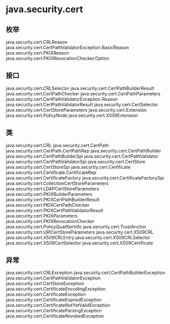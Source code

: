 # java.security.cert

## 枚举

java.security.cert.CRLReason
java.security.cert.CertPathValidatorException.BasicReason
java.security.cert.PKIXReason
java.security.cert.PKIXRevocationChecker.Option

## 接口

java.security.cert.CRLSelector
java.security.cert.CertPathBuilderResult
java.security.cert.CertPathChecker
java.security.cert.CertPathParameters
java.security.cert.CertPathValidatorException.Reason
java.security.cert.CertPathValidatorResult
java.security.cert.CertSelector
java.security.cert.CertStoreParameters
java.security.cert.Extension
java.security.cert.PolicyNode
java.security.cert.X509Extension

## 类

java.security.cert.CRL
java.security.cert.CertPath
java.security.cert.CertPath.CertPathRep
java.security.cert.CertPathBuilder
java.security.cert.CertPathBuilderSpi
java.security.cert.CertPathValidator
java.security.cert.CertPathValidatorSpi
java.security.cert.CertStore
java.security.cert.CertStoreSpi
java.security.cert.Certificate
java.security.cert.Certificate.CertificateRep
java.security.cert.CertificateFactory
java.security.cert.CertificateFactorySpi
java.security.cert.CollectionCertStoreParameters
java.security.cert.LDAPCertStoreParameters
java.security.cert.PKIXBuilderParameters
java.security.cert.PKIXCertPathBuilderResult
java.security.cert.PKIXCertPathChecker
java.security.cert.PKIXCertPathValidatorResult
java.security.cert.PKIXParameters
java.security.cert.PKIXRevocationChecker
java.security.cert.PolicyQualifierInfo
java.security.cert.TrustAnchor
java.security.cert.URICertStoreParameters
java.security.cert.X509CRL
java.security.cert.X509CRLEntry
java.security.cert.X509CRLSelector
java.security.cert.X509CertSelector
java.security.cert.X509Certificate

## 异常

java.security.cert.CRLException
java.security.cert.CertPathBuilderException
java.security.cert.CertPathValidatorException
java.security.cert.CertStoreException
java.security.cert.CertificateEncodingException
java.security.cert.CertificateException
java.security.cert.CertificateExpiredException
java.security.cert.CertificateNotYetValidException
java.security.cert.CertificateParsingException
java.security.cert.CertificateRevokedException




